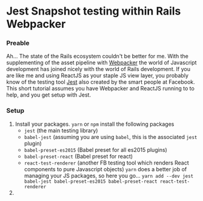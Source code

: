 # Jest Snapshot testing within Rails Webpacker
### Preable
Ah... The state of the Rails ecosystem couldn't be better for me. With the supplementing of the asset pipeline with [Webpacker](https://github.com/rails/webpacker) the world of Javascript development has joined nicely with the world of Rails development.
If you are like me and using ReactJS as your staple JS view layer, you probably know of the testing tool [Jest](https://facebook.github.io/jest/) also created by the smart people at Facebook. This short tutorial assumes you have Webpacker and ReactJS running to to help, and you get setup with Jest.
### Setup
1. Install your packages. 
`yarn` or `npm` install the following packages 
    * `jest` (the main testing library)
    * `babel-jest` (assuming you are using `babel`, this is the associated `jest` plugin)
    * `babel-preset-es2015` (Babel preset for all es2015 plugins) 
    * `babel-preset-react` (Babel preset for react) 
    * `react-test-renderer` (another FB testing tool which renders React components to pure Javascript objects)
`yarn` does a better job of managing your JS packages, so here you go...
```yarn add --dev jest babel-jest babel-preset-es2015 babel-preset-react react-test-renderer```
1. 